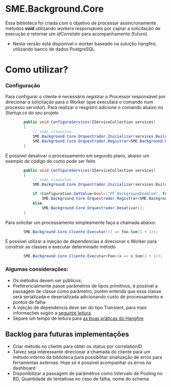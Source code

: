 ﻿# SME.Background.Core

Essa biblioteca foi criada com o objetivo de processar assincronamente métodos ***void*** utilizando *workers* responsáveis por captar a solicitação de execução e retornar um *idCorrelato* para acompanhamento (futuro).

 - Nesta versão está disponível  o worker baseado na solução hangfire, utilizando banco de dados PostgreSQL

# Como utilizar?

### Configuração

Para configurar o cliente é necessário registrar o Processor responsável por direcionar a solicitação para o Worker (que executará o comando num processo servidor). Para realizar o resgistro adicione o comando abaixo no *Startup.cs* do seu projeto

```csharp
        public void ConfigureServices(IServiceCollection services)
        {
            // suas clausulas...
            SME.Background.Core.Orquestrador.Inicializar(services.BuildServiceProvider());
            SME.Background.Core.Orquestrador.Registrar<SME.Background.Hangfire.Processor>(new Background.Hangfire.Processor(Configuration, "SGP_Postgres"));
        }
```

É possível desativar o processamento em segundo plano, abaixo um exemplo de código de como pode ser feito
```csharp
        public void ConfigureServices(IServiceCollection services)
        {
            // suas clausulas...
            SME.Background.Core.Orquestrador.Inicializar(services.BuildServiceProvider());

            if (Configuration.GetValue<bool>("FF_BackgroundEnabled", false))
                SME.Background.Core.Orquestrador.Registrar<SME.Background.Hangfire.Processor>(new Background.Hangfire.Processor(Configuration, "SGP_Postgres"));
            else
                SME.Background.Core.Orquestrador.Desativar();
        }
```
Para solicitar um processamento simplesmente faça a chamada abaixo:

```csharp
        SME.Background.Core.Cliente.Executar(() => foo.Sum(1 + 1));
```

É possível utilizar a injeção de dependencias e direcionar o Worker para construir as classes e executar determinado método

```csharp
        SME.Background.Core.Cliente.Executar<Foo>(x => x.Sum(1 + 1));
```

### Algumas considerações:

 - Os métodos devem ser públicos;
 - Preferencialmente passe parâmetros de tipos primitivos, é possível a passagem de classe como parâmetro, porém entenda que essa classe será serializada e deserializada adicionando custo de processamento e pontos de falha
 - A injeção de dependencia deve ser do tipo Transient, para mais informações sugiro a [seguinte leitura](https://medium.com/volosoft/asp-net-core-dependency-injection-best-practices-tips-tricks-c6e9c67f9d96#9d32)
 - Separe um tempo de leitura para [as boas práticas do Hangfire](https://docs.hangfire.io/en/latest/best-practices.html)
 
## Backlog para futuras implementações

 - Criar método no cliente para obter os status por correlationID
 - Talvez seja interessante direcionar a chamada do cliente para um método interno da biblioteca para possibilitar sinalização de erros para ferramentas externas. Hoje só é possivel acompanhar os erros no dashboard
 - Disponibilizar a passagem de parâmetros como Intervalo de Pooling no BD, Quantidade de tentativas no caso de falha, nome do schema

